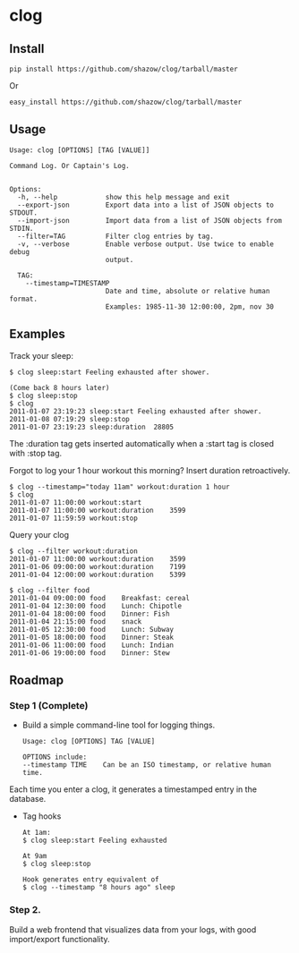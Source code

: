 # clog

## Install

    pip install https://github.com/shazow/clog/tarball/master

Or

    easy_install https://github.com/shazow/clog/tarball/master


## Usage

    Usage: clog [OPTIONS] [TAG [VALUE]]

    Command Log. Or Captain's Log.


    Options:
      -h, --help            show this help message and exit
      --export-json         Export data into a list of JSON objects to STDOUT.
      --import-json         Import data from a list of JSON objects from STDIN.
      --filter=TAG          Filter clog entries by tag.
      -v, --verbose         Enable verbose output. Use twice to enable debug
                            output.

      TAG:
        --timestamp=TIMESTAMP
                            Date and time, absolute or relative human format.
                            Examples: 1985-11-30 12:00:00, 2pm, nov 30

## Examples

Track your sleep:

    $ clog sleep:start Feeling exhausted after shower.

    (Come back 8 hours later)
    $ clog sleep:stop
    $ clog
    2011-01-07 23:19:23	sleep:start	Feeling exhausted after shower.
    2011-01-08 07:19:29	sleep:stop	
    2011-01-07 23:19:23	sleep:duration	28805

The :duration tag gets inserted automatically when a :start tag is closed with :stop tag.

Forgot to log your 1 hour workout this morning? Insert duration retroactively.

    $ clog --timestamp="today 11am" workout:duration 1 hour
    $ clog
    2011-01-07 11:00:00	workout:start	
    2011-01-07 11:00:00	workout:duration	3599
    2011-01-07 11:59:59	workout:stop

Query your clog

    $ clog --filter workout:duration
    2011-01-07 11:00:00	workout:duration	3599
    2011-01-06 09:00:00	workout:duration	7199
    2011-01-04 12:00:00	workout:duration	5399

    $ clog --filter food
    2011-01-04 09:00:00	food	Breakfast: cereal
    2011-01-04 12:30:00	food	Lunch: Chipotle
    2011-01-04 18:00:00	food	Dinner: Fish
    2011-01-04 21:15:00	food	snack
    2011-01-05 12:30:00	food	Lunch: Subway
    2011-01-05 18:00:00	food	Dinner: Steak
    2011-01-06 11:00:00	food	Lunch: Indian
    2011-01-06 19:00:00	food	Dinner: Stew


## Roadmap

### Step 1 (Complete)

* Build a simple command-line tool for logging things.

      Usage: clog [OPTIONS] TAG [VALUE]

      OPTIONS include:
      --timestamp TIME    Can be an ISO timestamp, or relative human time.

Each time you enter a clog, it generates a timestamped entry in the database.

* Tag hooks

      At 1am:
      $ clog sleep:start Feeling exhausted

      At 9am
      $ clog sleep:stop

      Hook generates entry equivalent of
      $ clog --timestamp "8 hours ago" sleep

### Step 2.

Build a web frontend that visualizes data from your logs, with good import/export functionality.
